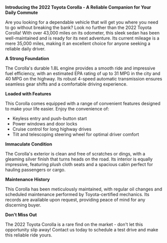 **Introducing the 2022 Toyota Corolla - A Reliable Companion for Your Daily Commute**

Are you looking for a dependable vehicle that will get you where you need to go without breaking the bank? Look no further than the 2022 Toyota Corolla! With over 43,000 miles on its odometer, this sleek sedan has been well-maintained and is ready for its next adventure. Its current mileage is a mere 35,000 miles, making it an excellent choice for anyone seeking a reliable daily driver.

**A Strong Foundation**

The Corolla's durable 1.8L engine provides a smooth ride and impressive fuel efficiency, with an estimated EPA rating of up to 31 MPG in the city and 40 MPG on the highway. Its robust 4-speed automatic transmission ensures seamless gear shifts and a comfortable driving experience.

**Loaded with Features**

This Corolla comes equipped with a range of convenient features designed to make your life easier. Enjoy the convenience of:

* Keyless entry and push-button start
* Power windows and door locks
* Cruise control for long highway drives
* Tilt and telescoping steering wheel for optimal driver comfort

**Immaculate Condition**

The Corolla's exterior is clean and free of scratches or dings, with a gleaming silver finish that turns heads on the road. Its interior is equally impressive, featuring plush cloth seats and a spacious cabin perfect for hauling passengers or cargo.

**Maintenance History**

This Corolla has been meticulously maintained, with regular oil changes and scheduled maintenance performed by Toyota-certified mechanics. Its records are available upon request, providing peace of mind for any discerning buyer.

**Don't Miss Out**

The 2022 Toyota Corolla is a rare find on the market - don't let this opportunity slip away! Contact us today to schedule a test drive and make this reliable ride yours.
